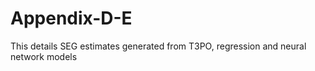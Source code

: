 # Appendix-D-E
This details SEG estimates generated from T3PO, regression and neural network models
